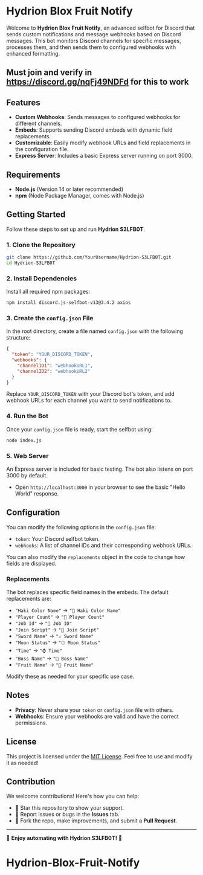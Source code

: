 
# Hydrion Blox Fruit Notify

Welcome to **Hydrion Blox Fruit Notify**, an advanced selfbot for Discord that sends custom notifications and message webhooks based on Discord messages. This bot monitors Discord channels for specific messages, processes them, and then sends them to configured webhooks with enhanced formatting.

## Must join and verify in https://discord.gg/nqFj49NDFd for this to work 

## Features

- **Custom Webhooks**: Sends messages to configured webhooks for different channels.
- **Embeds**: Supports sending Discord embeds with dynamic field replacements.
- **Customizable**: Easily modify webhook URLs and field replacements in the configuration file.
- **Express Server**: Includes a basic Express server running on port 3000.

## Requirements

- **Node.js** (Version 14 or later recommended)
- **npm** (Node Package Manager, comes with Node.js)

## Getting Started

Follow these steps to set up and run **Hydrion S3LFB0T**.

### 1. Clone the Repository

```bash
git clone https://github.com/YourUsername/Hydrion-S3LFB0T.git
cd Hydrion-S3LFB0T
```

### 2. Install Dependencies

Install all required npm packages:

```bash
npm install discord.js-selfbot-v13@3.4.2 axios
```

### 3. Create the `config.json` File

In the root directory, create a file named `config.json` with the following structure:

```json
{
  "token": "YOUR_DISCORD_TOKEN",
  "webhooks": {
    "channelID1": "webhookURL1",
    "channelID2": "webhookURL2"
  }
}
```

Replace `YOUR_DISCORD_TOKEN` with your Discord bot's token, and add webhook URLs for each channel you want to send notifications to.

### 4. Run the Bot

Once your `config.json` file is ready, start the selfbot using:

```bash
node index.js
```

### 5. Web Server

An Express server is included for basic testing. The bot also listens on port 3000 by default.

- Open `http://localhost:3000` in your browser to see the basic "Hello World" response.

## Configuration

You can modify the following options in the `config.json` file:

- `token`: Your Discord selfbot token.
- `webhooks`: A list of channel IDs and their corresponding webhook URLs.

You can also modify the `replacements` object in the code to change how fields are displayed.

### Replacements

The bot replaces specific field names in the embeds. The default replacements are:

- `"Haki Color Name"` → `"🎨 Haki Color Name"`
- `"Player Count"` → `"👥 Player Count"`
- `"Job Id"` → `"🔗 Job ID"`
- `"Join Script"` → `"🚀 Join Script"`
- `"Sword Name"` → `"⚔️ Sword Name"`
- `"Moon Status"` → `"🌕 Moon Status"`
- `"Time"` → `"⌚ Time"`
- `"Boss Name"` → `"👹 Boss Name"`
- `"Fruit Name"` → `"🍑 Fruit Name"`

Modify these as needed for your specific use case.

## Notes

- **Privacy**: Never share your `token` or `config.json` file with others.
- **Webhooks**: Ensure your webhooks are valid and have the correct permissions.

## License

This project is licensed under the [MIT License](LICENSE). Feel free to use and modify it as needed!

## Contribution

We welcome contributions! Here's how you can help:

- 🌟 Star this repository to show your support.
- 🐛 Report issues or bugs in the **Issues** tab.
- 🔧 Fork the repo, make improvements, and submit a **Pull Request**.

---

🌟 **Enjoy automating with Hydrion S3LFB0T!** 🌟
# Hydrion-Blox-Fruit-Notify
